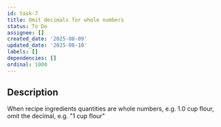 ```yaml
---
id: task-7
title: Omit decimals for whole numbers
status: To Do
assignee: []
created_date: '2025-08-09'
updated_date: '2025-08-10'
labels: []
dependencies: []
ordinal: 1000
---
```


## Description

When recipe ingredients quantities are whole numbers, e.g. 1.0 cup flour, omit the decimal, e.g. "1 cup flour"
